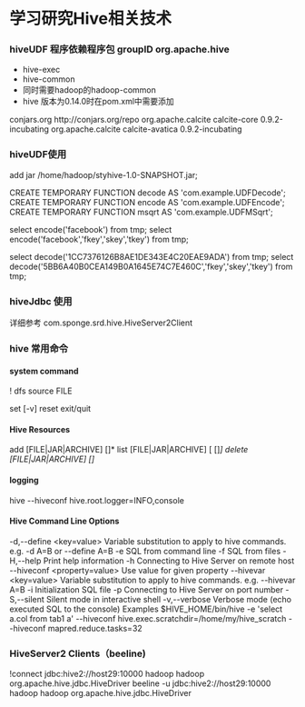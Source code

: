 学习研究Hive相关技术
======================


### hiveUDF 程序依赖程序包 groupID org.apache.hive
* hive-exec
* hive-common
* 同时需要hadoop的hadoop-common
* hive 版本为0.14.0时在pom.xml中需要添加
<repositories>
<repository>
<id>conjars.org</id>
<url>http://conjars.org/repo</url>
</repository>
</repositories>

<dependency>
<groupId>org.apache.calcite</groupId>
<artifactId>calcite-core</artifactId>
<version>0.9.2-incubating</version>
</dependency>
<dependency>
<groupId>org.apache.calcite</groupId>
<artifactId>calcite-avatica</artifactId>
<version>0.9.2-incubating</version>
</dependency>

### hiveUDF使用
  add jar /home/hadoop/styhive-1.0-SNAPSHOT.jar;

  CREATE TEMPORARY FUNCTION decode AS 'com.example.UDFDecode';
  CREATE TEMPORARY FUNCTION encode AS 'com.example.UDFEncode';
  CREATE TEMPORARY FUNCTION msqrt AS 'com.example.UDFMSqrt';


  select encode('facebook') from tmp;
  select encode('facebook','fkey','skey','tkey') from tmp;

  select decode('1CC7376126B8AE1DE343E4C20EAE9ADA') from tmp;
  select decode('5BB6A40B0CEA149B0A1645E74C7E460C','fkey','skey','tkey') from tmp;
### hiveJdbc 使用
  详细参考 com.sponge.srd.hive.HiveServer2Client
### hive 常用命令
#### system command
! <command>
dfs <dfs command>
<query string>
source FILE <filepath>

set [-v]
reset
exit/quit
#### Hive Resources
add [FILE|JAR|ARCHIVE] <value> [<value>]*
list [FILE|JAR|ARCHIVE] [<value> [<value>]*]
delete [FILE|JAR|ARCHIVE] <value> [<value>]*
#### logging
hive --hiveconf hive.root.logger=INFO,console
#### Hive Command Line Options

 -d,--define <key=value>          Variable substitution to apply to hive
                                  commands. e.g. -d A=B or --define A=B
 -e <quoted-query-string>         SQL from command line
 -f <filename>                    SQL from files
 -H,--help                        Print help information
 -h <hostname>                    Connecting to Hive Server on remote host
    --hiveconf <property=value>   Use value for given property
    --hivevar <key=value>         Variable substitution to apply to hive
                                  commands. e.g. --hivevar A=B
 -i <filename>                    Initialization SQL file
 -p <port>                        Connecting to Hive Server on port number
 -S,--silent                      Silent mode in interactive shell
 -v,--verbose                     Verbose mode (echo executed SQL to the
                                  console)
Examples
$HIVE_HOME/bin/hive -e 'select a.col from tab1 a' --hiveconf hive.exec.scratchdir=/home/my/hive_scratch  --hiveconf mapred.reduce.tasks=32

### HiveServer2 Clients（beeline)
!connect jdbc:hive2://host29:10000 hadoop hadoop org.apache.hive.jdbc.HiveDriver
beeline -u jdbc:hive2://host29:10000 hadoop hadoop org.apache.hive.jdbc.HiveDriver
